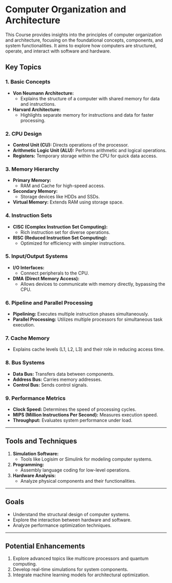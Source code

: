 # Computer Organization and Architecture

This Course provides insights into the principles of computer organization and architecture, focusing on the foundational concepts, components, and system functionalities. It aims to explore how computers are structured, operate, and interact with software and hardware.


## Key Topics

### 1. **Basic Concepts**
   - **Von Neumann Architecture:**
     - Explains the structure of a computer with shared memory for data and instructions.
   - **Harvard Architecture:**
     - Highlights separate memory for instructions and data for faster processing.

### 2. **CPU Design**
   - **Control Unit (CU):** Directs operations of the processor.
   - **Arithmetic Logic Unit (ALU):** Performs arithmetic and logical operations.
   - **Registers:** Temporary storage within the CPU for quick data access.

### 3. **Memory Hierarchy**
   - **Primary Memory:**
     - RAM and Cache for high-speed access.
   - **Secondary Memory:**
     - Storage devices like HDDs and SSDs.
   - **Virtual Memory:** Extends RAM using storage space.

### 4. **Instruction Sets**
   - **CISC (Complex Instruction Set Computing):**
     - Rich instruction set for diverse operations.
   - **RISC (Reduced Instruction Set Computing):**
     - Optimized for efficiency with simpler instructions.

### 5. **Input/Output Systems**
   - **I/O Interfaces:**
     - Connect peripherals to the CPU.
   - **DMA (Direct Memory Access):**
     - Allows devices to communicate with memory directly, bypassing the CPU.

### 6. **Pipeline and Parallel Processing**
   - **Pipelining:** Executes multiple instruction phases simultaneously.
   - **Parallel Processing:** Utilizes multiple processors for simultaneous task execution.

### 7. **Cache Memory**
   - Explains cache levels (L1, L2, L3) and their role in reducing access time.

### 8. **Bus Systems**
   - **Data Bus:** Transfers data between components.
   - **Address Bus:** Carries memory addresses.
   - **Control Bus:** Sends control signals.

### 9. **Performance Metrics**
   - **Clock Speed:** Determines the speed of processing cycles.
   - **MIPS (Million Instructions Per Second):** Measures execution speed.
   - **Throughput:** Evaluates system performance under load.

---

## Tools and Techniques
1. **Simulation Software:**
   - Tools like Logisim or Simulink for modeling computer systems.
2. **Programming:**
   - Assembly language coding for low-level operations.
3. **Hardware Analysis:**
   - Analyze physical components and their functionalities.

---

## Goals
- Understand the structural design of computer systems.
- Explore the interaction between hardware and software.
- Analyze performance optimization techniques.

---

## Potential Enhancements
1. Explore advanced topics like multicore processors and quantum computing.
2. Develop real-time simulations for system components.
3. Integrate machine learning models for architectural optimization.

